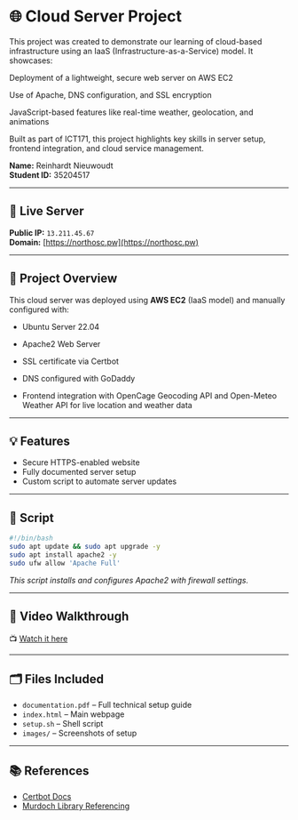 # 🌐 Cloud Server Project

This project was created to demonstrate our learning of cloud-based infrastructure using an IaaS (Infrastructure-as-a-Service) model. It showcases:

Deployment of a lightweight, secure web server on AWS EC2

Use of Apache, DNS configuration, and SSL encryption

JavaScript-based features like real-time weather, geolocation, and animations

Built as part of ICT171, this project highlights key skills in server setup, frontend integration, and cloud service management.



**Name:** Reinhardt Nieuwoudt     
**Student ID:** 35204517  

---

## 🔗 Live Server
**Public IP:** `13.211.45.67`  
**Domain:** [https://northosc.pw](https://northosc.pw)

---

## 📄 Project Overview
This cloud server was deployed using **AWS EC2** (IaaS model) and manually configured with:
- Ubuntu Server 22.04

- Apache2 Web Server

- SSL certificate via Certbot

- DNS configured with GoDaddy

- Frontend integration with OpenCage Geocoding API and Open-Meteo Weather API for live location and weather data

---

## 💡 Features
- Secure HTTPS-enabled website
- Fully documented server setup
- Custom script to automate server updates

---

## 🧠 Script
```bash
#!/bin/bash
sudo apt update && sudo apt upgrade -y
sudo apt install apache2 -y
sudo ufw allow 'Apache Full'
```

_This script installs and configures Apache2 with firewall settings._

---

## 🎥 Video Walkthrough
📺 [Watch it here](https://youtu.be/example)

---

## 🗂️ Files Included
- `documentation.pdf` – Full technical setup guide
- `index.html` – Main webpage
- `setup.sh` – Shell script
- `images/` – Screenshots of setup

---

## 📚 References
- [Certbot Docs](https://certbot.eff.org/)
- [Murdoch Library Referencing](http://library.murdoch.edu.au/Students/Referencing/)
